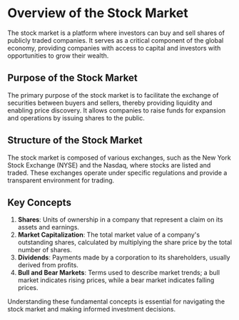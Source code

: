 # Overview of the Stock Market

The stock market is a platform where investors can buy and sell shares of publicly traded companies. It serves as a critical component of the global economy, providing companies with access to capital and investors with opportunities to grow their wealth.

## Purpose of the Stock Market

The primary purpose of the stock market is to facilitate the exchange of securities between buyers and sellers, thereby providing liquidity and enabling price discovery. It allows companies to raise funds for expansion and operations by issuing shares to the public.

## Structure of the Stock Market

The stock market is composed of various exchanges, such as the New York Stock Exchange (NYSE) and the Nasdaq, where stocks are listed and traded. These exchanges operate under specific regulations and provide a transparent environment for trading.

## Key Concepts

1. **Shares**: Units of ownership in a company that represent a claim on its assets and earnings.
2. **Market Capitalization**: The total market value of a company's outstanding shares, calculated by multiplying the share price by the total number of shares.
3. **Dividends**: Payments made by a corporation to its shareholders, usually derived from profits.
4. **Bull and Bear Markets**: Terms used to describe market trends; a bull market indicates rising prices, while a bear market indicates falling prices.

Understanding these fundamental concepts is essential for navigating the stock market and making informed investment decisions.